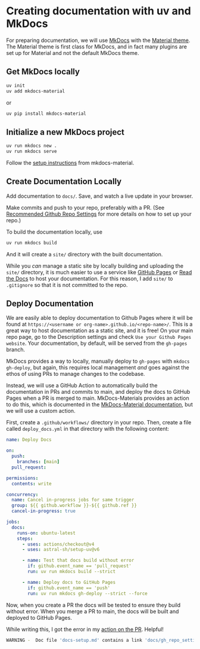 # Creating documentation with uv and MkDocs

For preparing documentation, we will use [MkDocs](https://www.mkdocs.org/) with the [Material theme](https://squidfunk.github.io/mkdocs-material/). The Material theme is first class for MkDocs, and in fact many plugins are set up for Material and not the default MkDocs theme.

## Get MkDocs locally

```bash
uv init
uv add mkdocs-material
```

or

```bash
uv pip install mkdocs-material
```

## Initialize a new MkDocs project

```bash
uv run mkdocs new .
uv run mkdocs serve
```

Follow the [setup instructions](https://squidfunk.github.io/mkdocs-material/creating-your-site/) from mkdocs-material.

## Create Documentation Locally

Add documentation to `docs/`. Save, and watch a live update in your browser.

Make commits and push to your repo, preferably with a PR. (See [Recommended Github Repo Settings](gh_repo_settings.md) for more details on how to set up your repo.)

To build the documentation locally, use

```bash
uv run mkdocs build
```

And it will create a `site/` directory with the built documentation.

While you *can* manage a static site by locally building and uploading the `site/` directory, it is much easier to use a service like [GitHub Pages](https://pages.github.com/) or [Read the Docs](https://readthedocs.org/) to host your documentation. For this reason, I add `site/` to `.gitignore` so that it is not committed to the repo.

## Deploy Documentation

We are easily able to deploy documentation to Github Pages where it will be found at `https://<username or org-name>.github.io/<repo-name>/`. This is a great way to host documentation as a static site, and it is free! On your main repo page, go to the Description settings and check `Use your Github Pages website`. Your documentation, by default, will be served from the `gh-pages` branch.

MkDocs provides a way to locally, manually deploy to `gh-pages` with `mkdocs gh-deploy`, but again, this requires local management *and* goes against the ethos of using PRs to manage changes to the codebase.

Instead, we will use a GitHub Action to automatically build the documentation in PRs and commits to main, and deploy the docs to GitHub Pages when a PR is merged to main. MkDocs-Materials provides an action to do this, which is documented in the [MkDocs-Material documentation](https://squidfunk.github.io/mkdocs-material/publishing-your-site/), but we will use a custom action.

First, create a `.github/workflows/` directory in your repo. Then, create a file called `deploy_docs.yml` in that directory with the following content:

```yaml
name: Deploy Docs

on:
  push:
    branches: [main]
  pull_request:

permissions:
  contents: write

concurrency:
  name: Cancel in-progress jobs for same trigger
  group: ${{ github.workflow }}-${{ github.ref }}
  cancel-in-progress: true

jobs:
  docs:
    runs-on: ubuntu-latest
    steps:
      - uses: actions/checkout@v4
      - uses: astral-sh/setup-uv@v6

      - name: Test that docs build without error
        if: github.event_name == 'pull_request'
        run: uv run mkdocs build --strict

      - name: Deploy docs to GitHub Pages
        if: github.event_name == 'push'
        run: uv run mkdocs gh-deploy --strict --force

```

Now, when you create a PR the docs will be tested to ensure they build without error. When you merge a PR to main, the docs will be built and deployed to GitHub Pages.

While writing this, I got the error in my [action on the PR](https://github.com/TimMonko/urssi-docs/actions/runs/16708940401/job/47291006777?pr=1). Helpful!

```bash
WARNING -  Doc file 'docs-setup.md' contains a link 'docs/gh_repo_settings.md', but the target is not found among documentation files.
```
